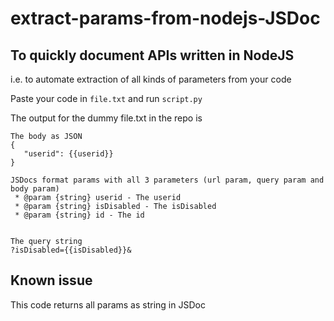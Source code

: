 # extract-params-from-nodejs-JSDoc

## To quickly document APIs written in NodeJS 

i.e. to automate extraction of all kinds of parameters from your code

Paste your code in `file.txt` and run `script.py`

The output for the dummy file.txt in the repo is 

```
The body as JSON
{
   "userid": {{userid}}
}

JSDocs format params with all 3 parameters (url param, query param and body param)
 * @param {string} userid - The userid
 * @param {string} isDisabled - The isDisabled
 * @param {string} id - The id


The query string
?isDisabled={{isDisabled}}&
```

## Known issue

This code returns all params as string in JSDoc